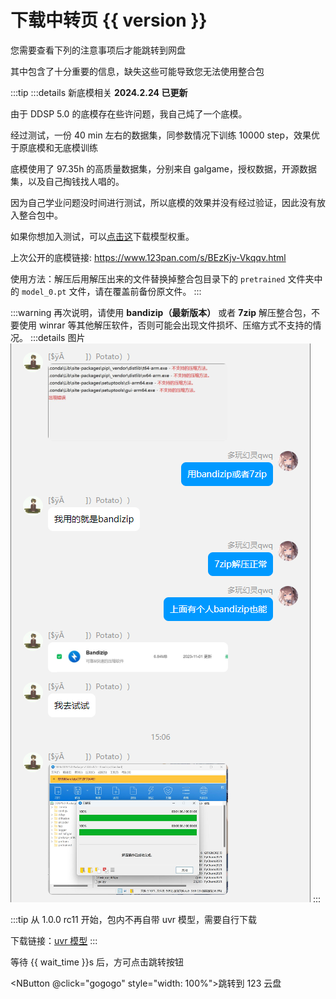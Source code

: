 # 下载中转页 {{ version }}

您需要查看下列的注意事项后才能跳转到网盘

其中包含了十分重要的信息，缺失这些可能导致您无法使用整合包

:::tip 
:::details 新底模相关 
**2024.2.24 已更新**

由于 DDSP 5.0 的底模存在些许问题，我自己炖了一个底模。

经过测试，一份 40 min 左右的数据集，同参数情况下训练 10000 step，效果优于原底模和无底模训练

底模使用了 97.35h 的高质量数据集，分别来自 galgame，授权数据，开源数据集，以及自己掏钱找人唱的。   

因为自己学业问题没时间进行测试，所以底模的效果并没有经过验证，因此没有放入整合包中。

如果你想加入测试，可以[点击这](https://www.123pan.com/s/BEzKjv-1fqqv.html)下载模型权重。

上次公开的底模链接: https://www.123pan.com/s/BEzKjv-Vkqqv.html

使用方法：解压后用解压出来的文件替换掉整合包目录下的 `pretrained` 文件夹中的 `model_0.pt` 文件，请在覆盖前备份原文件。
:::

:::warning
再次说明，请使用 **bandizip（最新版本）** 或者 **7zip** 解压整合包，不要使用 winrar 等其他解压软件，否则可能会出现文件损坏、压缩方式不支持的情况。
:::details 图片
<img src="/imgs/{DB89BEF3-A9CF-4d4b-9CDD-D215FBE10D5B}.png"/>
:::

:::tip
从 1.0.0 rc11 开始，包内不再自带 uvr 模型，需要自行下载

下载链接：[uvr 模型](https://www.123pan.com/s/BEzKjv-MCqqv.html)
:::

等待 {{ wait_time }}s 后，方可点击跳转按钮

<NButton @click="gogogo" style="width: 100%">跳转到 123 云盘</NButton>

<script lang="ts" setup>
import { parse, decode_string } from "../utils/url.ts"
import { ref } from "vue"
import * as naive from "naive-ui"

const { NButton } = naive 

const params = parse(typeof window === "undefined"?"http://example.com/?link=aHR0cHM6Ly93d3cuMTIzcGFuLmNvbS9zL0JFektqdi1lQ3Fxdi5odG1s&version=MS4wLjAgcmMxMS1maXhlZA==":location.href)

console.log(params)

if (!params.link) {
    // 回到首页
    // window.location.href = "/"
}
const link = decode_string(params.link)
const version = decode_string(params.version)

const wait_time = ref(15)

console.log(link)

const timer = setInterval(() => {
    wait_time.value --
    if (wait_time.value <= 0) {
        clearInterval(timer)
        // location.href = link
    }
}, 1000)

const gogogo = () => {
    if (wait_time.value > 0) {
        return
    }
    window.open(link, "_blank")
}
</script>
